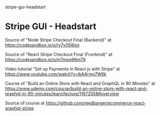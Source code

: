 stripe-gui-headstart

# Stripe GUI - Headstart

Source of "Node Stripe Checkout Final (Backend)" at https://codesandbox.io/s/ry7v05l6on

Source of "React Stripe Checkout Final (Frontend)" at https://codesandbox.io/s/m7mpq96m79

Video tutorial "Set up Payments in React js with Stripe" at https://www.youtube.com/watch?v=lkA4rmo7W6k

Course of "Build an Online Store with React and GraphQL in 90 Minutes" at https://www.udemy.com/course/build-an-online-store-with-react-and-graphql-in-90-minutes/learn/lecture/11672558#overview

Source of course at https://github.com/reedbarger/ecommerce-react-graphql-stripe
